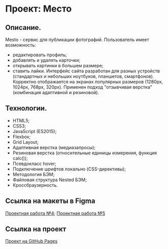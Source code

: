 # Проект: Место

## Описание.
Mesto - сервис для публикации фотографий.
Пользователь имеет возможность:
- редактировать профиль;
- добавлять и удалять карточки;
- открывать картинки в большем размере;
- ставить лайки.
Интерфейс сайта разработан для разных устройств (стандартных и небольших ноутбуков, планшетов, смартфонов). Корректно отображается на экранах популярных размеров (1280px, 1024px, 768px, 320px). Применен подход "отзывчивая верстка" (комбинация адаптивной и резиновой).

## Технологии.
- HTML5;
- CSS3;
- JavaScript (ES2015);
- Flexbox;
- Grid Layout;
- Адаптивная верстка (медиазапросы);
- Резиновая верстка (относительные единицы измерения, функция calc());
- Псевдокласс hover;
- Подключение шрифтов локально (CSS-директивы);
- Методология БЭМ;
- Файловая структура Nested БЭМ;
- Кроссбраузерность.

## Ссылка на макеты в Figma
[Проектная работа №4](https://www.figma.com/file/2cn9N9jSkmxD84oJik7xL7/JavaScript.-Sprint-4?node-id=0%3A1);
[Проектная работа №5](https://www.figma.com/file/bjyvbKKJN2naO0ucURl2Z0/JavaScript.-Sprint-5?node-id=0%3A1&t=Efe7tBhpCUOOGqIU-0)

## Ссылка на проект
[Проект на GitHub Pages](https://juliadik.github.io/mesto/index.html)
